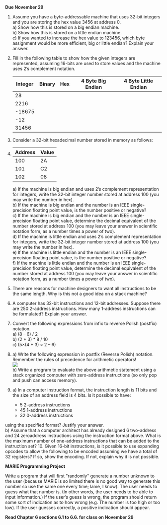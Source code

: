 **Due November 29**

1. Assume you have a byte-addressable machine that uses 32-bit integers and you are storing the hex value 3456 at address 0.   
   a) Show how this is stored on a big endian machine.   
   b) Show how this is stored on a little endian machine.   
   c) If you wanted to increase the hex value to 123456, which byte assignment would be more efficient, big or little endian? Explain your answer.   
2. Fill in the following table to show how the given integers are represented, assuming 16-bits are used to store values and the machine uses 2’s complement notation.

   | Integer | Binary | Hex    | 4 Byte Big Endian | 4 Byte Little Endian |
   | ------- | ------ | ------ | ----------------- | -------------------- |
   | 28      | &nbsp; | &nbsp; | &nbsp;            | &nbsp;               |
   | 2216    | &nbsp; | &nbsp; | &nbsp;            | &nbsp;               |
   | -18675  | &nbsp; | &nbsp; | &nbsp;            | &nbsp;               |
   | -12     | &nbsp; | &nbsp; | &nbsp;            | &nbsp;               |
   | 31456   | &nbsp; | &nbsp; | &nbsp;            | &nbsp;               |

3. Consider a 32-bit hexadecimal number stored in memory as follows:

4. | Address | Value |
   | ------- | ----- |
   | 100     | 2A    |
   | 101     | C2    |
   | 102     | 08    |
   a) If the machine is big endian and uses 2’s complement representation for integers, write the 32-bit integer number stored at address 100 (you may write the number in hex).   
   b) If the machine is big endian and the number is an IEEE single-precision floating point value, is the number positive or negative?   
   c) If the machine is big endian and the number is an IEEE single-precision floating point value, determine the decimal equivalent of the number stored at address 100 (you may leave your answer in scientific notation form, as a number times a power of two).   
   d) If the machine is little endian and uses 2’s complement representation for integers, write the 32-bit integer number stored at address 100 (you may write the number in hex).   
   e) If the machine is little endian and the number is an IEEE single-precision floating point value, is the number positive or negative?   
   f) If the machine is little endian and the number is an IEEE single-precision floating point value, determine the decimal equivalent of the number stored at address 100 (you may leave your answer in scientific notation form, as a number times a power of two). 

5. There are reasons for machine designers to want all instructions to be the same length.    Why is this not a good idea on a stack machine?

6. A computer has 32-bit instructions and 12-bit addresses. Suppose there are 250 2-address
   instructions. How many 1-address instructions can be formulated? Explain your answer.

7. Convert the following expressions from infix to reverse Polish (postfix) notation.   
      a) (8 – 6) / 2   
      b) (2 + 3) * 8 / 10   
      c) (5×(4 + 3) × 2 – 6)   

8. a) Write the following expression in postfix (Reverse Polish) notation. Remember the rules of precedence for arithmetic operators!   
   ![](http://i.imgur.com/hFve6ha.png)   
   b) Write a program to evaluate the above arithmetic statement using a stack organized
   computer with zero-address instructions (so only pop and push can access memory).

9. a) In a computer instruction format, the instruction length is 11 bits and the size of an address field is 4 bits. Is it possible to have:   
      - 5 2-address instructions   
      - 45 1-address instructions   
      - 32 0-address instructions   
      
  using the specified format? Justify your answer.   
  b) Assume that a computer architect has already designed 6 two-address and 24 zeroaddress instructions using the instruction format above. What is the maximum number of one-address instructions that can be added to the instruction set?
10. Given 16-bit instructions, is it possible to use expanding opcodes to allow the following to be encoded assuming we have a total of 32 registers? If so, show the encoding. If not, explain why it is not possible.

**MARIE Programming Project**

Write a program that will first "randomly" generate a number unknown to the user (because MARIE is so limited there is no good way to generate this number so use the same one every time; lame, I know). The user needs to guess what that number is. (In other words, the user needs to be able to input information.) If the user’s guess is wrong, the program should return some sort of indication as to how wrong (e.g. The number is too high or too low). If the user guesses correctly, a positive indication should appear. 

**Read Chapter 6 sections 6.1 to 6.6. for class on November 29**
